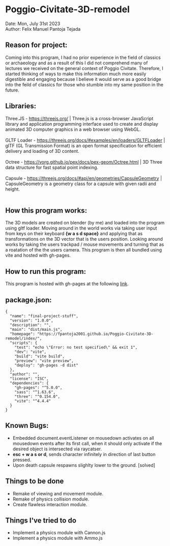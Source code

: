 # Poggio-Civitate-3D-remodel
Date: Mon, July 31st 2023 <br>
Author: Felix Manuel Pantoja Tejada

## Reason for project:

Coming into this program, I had no prior experience in the field of classics or archaeology and as a 
result of this I did not comprehend many of lectures we received on the general context of Poggio 
Civitate. Therefore, I started thinking of ways to make this information much more easily digestible 
and engaging because I believe it would serve as a good bridge into the feild of classics for those who
stumble into my same position in the future. 


## Libraries:

Three.JS - https://threejs.org/ | Three.js is a cross-browser JavaScript library and application programming interface used to create and display animated 3D computer graphics in a web browser using WebGL. <br><br>
GLTF Loader - https://threejs.org/docs/#examples/en/loaders/GLTFLoader | glTF (GL Transmission Format) is an open format specification for efficient delivery and loading of 3D content.<br><br>
Octree - https://vorg.github.io/pex/docs/pex-geom/Octree.html | 3D Three data structure for fast spatial point indexing. <br><br>
Capsule - https://threejs.org/docs/#api/en/geometries/CapsuleGeometry | CapsuleGeometry is a geometry class for a capsule with given radii and height. <br><br>

## How this program works: 

The 3D models are created on blender (by me) and loaded into the program using gltf loader. Moving around in the world works via taking user input from keys on their keyboard **{w a s d space}** and applying that as transformations on the 3D vector that is the users position. Looking around works by taking the users trackpad / mouse movements and turning that as a roatation of the the users camera. This program is then all bundled using vite and hosted with gh-pages.

## How to run this program: 

This program is hosted with gh-pages at the following [link](https://fpantoja2001.github.io/Poggio-Civitate-3D-remodel/).

## package.json:
```
{
  "name": "final-project-stuff",
  "version": "1.0.0",
  "description": "",
  "main": "dist/main.js",
  "homepage": "https://fpantoja2001.github.io/Poggio-Civitate-3D-remodel/index/",
  "scripts": {
    "test": "echo \"Error: no test specified\" && exit 1",
    "dev": "vite",
    "build": "vite build",
    "preview": "vite preview",
    "deploy": "gh-pages -d dist"
  },
  "author": "",
  "license": "ISC",
  "dependencies": {
    "gh-pages": "^5.0.0",
    "sass": "^1.63.6",
    "three": "^0.154.0",
    "vite": "^4.4.4"
  }
}
```

## Known Bugs:

* Embedded document.eventListener on mousedown activates on all mousedown events after its first call, when it should only activate if the desired object is intersected via raycatser. 
* **esc + w a s or d**, sends character infinitely in direction of last button pressed.
* Upon death capsule respawns slighlty lower to the ground. [solved]

## Things to be done 

* Remake of viewing and movement module.
* Remake of physics collision module.
* Create flawless interaction module.

## Things I've tried to do 
* Implement a physics module with Cannon.js
* Implement a physics module with Ammo.js
